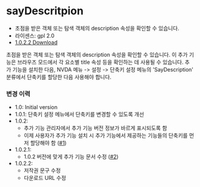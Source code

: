 <html lang="ko">

# sayDescritpion #

- 초점을 받은 객체 또는 탐색 객체의 description 속성을 확인할 수 있습니다.
- 라이센스: gpl 2.0
- [1.0.2.2 Download](https://github.com/dnz3d4c/sayDescription/releases/download/1.0.2.2/sayDescription-1.0.2.2.nvda-addon)

초점을 받은 객체 또는 탐색 객체의 description 속성을 확인할 수 있습니다. 이 추가 기능은 브라우즈 모드에서 각 요소별 title 속성 등을 확인하는 데 사용될 수 있습니다. 추가 기능을 설치한 다음, NVDA 메뉴 -> 설정 -> 단축키 설정 메뉴의 'SayDescription' 분류에서 단축키를 할당한 다음 사용해야 합니다.



### 변경 이력 ###
- 1.0: Initial version
- 1.0.1: 단축키 설정 메뉴에서 단축키를 변경할 수 있도록 개선
- 1.0.2:
	- 추가 기능 관리자에서 추가 기능 버전 정보가 바르게 표시되도록 함
	- 이제 사용자가 추가 기능 설치 시 추가 기능에서 제공하는 기능들의 단축키를 먼저 할당해야 함 ([#1](https://github.com/dnz3d4c/sayDescription/issues/1))
- 1.0.2.1:
	- 1.0.2 버전에 맞게 추가 기능 문서 수정 ([#2](https://github.com/dnz3d4c/sayDescription/issues/2))
- 1.0.2.2:
	- 저작권 문구 수정
	- 다운로드 URL 수정